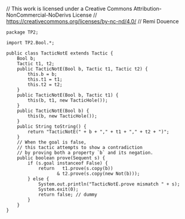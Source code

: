 // This work is licensed under a Creative Commons Attribution-NonCommercial-NoDerivs License
// https://creativecommons.org/licenses/by-nc-nd/4.0/
// Remi Douence
```
package TP2;

import TP2.Bool.*;

public class TacticNotE extends Tactic {
	Bool b;
	Tactic t1, t2;
	public TacticNotE(Bool b, Tactic t1, Tactic t2) {
		this.b = b;
		this.t1 = t1;
		this.t2 = t2;
	}
	public TacticNotE(Bool b, Tactic t1) {
		this(b, t1, new TacticHole());
	}
	public TacticNotE(Bool b) {
		this(b, new TacticHole());
	}
	public String toString() {
		return "TacticNotE(" + b + "," + t1 + "," + t2 + ")";
	}
	// When the goal is false, 
	// this tactic attempts to show a contradiction 
	// by proving both a property `b` and its negation. 
	public boolean prove(Sequent s) {
		if (s.goal instanceof False) {
			return   t1.prove(s.copy(b)) 
				   & t2.prove(s.copy(new Not(b)));
		} else {
			System.out.println("TacticNotE.prove mismatch " + s);
			System.exit(0);
			return false; // dummy
		}
	}
}

```
